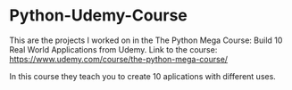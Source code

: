 # Python-Udemy-Course
This are the projects I worked on in the The Python Mega Course: Build 10 Real World Applications from Udemy.
Link to the course: https://www.udemy.com/course/the-python-mega-course/

In this course they teach you to create 10 aplications with different uses.
